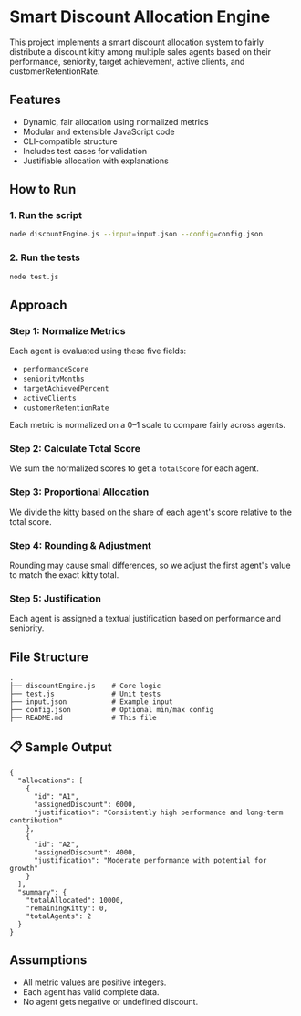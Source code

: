 # Smart Discount Allocation Engine

This project implements a smart discount allocation system to fairly distribute a discount kitty among multiple sales agents based on their performance, seniority, target achievement, active clients, and customerRetentionRate.

##  Features
- Dynamic, fair allocation using normalized metrics
- Modular and extensible JavaScript code
- CLI-compatible structure
- Includes test cases for validation
- Justifiable allocation with explanations

## How to Run


### 1. Run the script
```bash
node discountEngine.js --input=input.json --config=config.json
```

### 2. Run the tests
```bash
node test.js
```

##  Approach

### Step 1: Normalize Metrics
Each agent is evaluated using these five fields:
- `performanceScore`
- `seniorityMonths`
- `targetAchievedPercent`
- `activeClients`
- `customerRetentionRate`

Each metric is normalized on a 0–1 scale to compare fairly across agents.

### Step 2: Calculate Total Score
We sum the normalized scores to get a `totalScore` for each agent.

### Step 3: Proportional Allocation
We divide the kitty based on the share of each agent's score relative to the total score. 

### Step 4: Rounding & Adjustment
Rounding may cause small differences, so we adjust the first agent's value to match the exact kitty total.

### Step 5: Justification
Each agent is assigned a textual justification based on performance and seniority.

##  File Structure
```
.
├── discountEngine.js    # Core logic
├── test.js              # Unit tests
├── input.json           # Example input
├── config.json          # Optional min/max config
├── README.md            # This file
```

## 📋 Sample Output
```
{
  "allocations": [
    {
      "id": "A1",
      "assignedDiscount": 6000,
      "justification": "Consistently high performance and long-term contribution"
    },
    {
      "id": "A2",
      "assignedDiscount": 4000,
      "justification": "Moderate performance with potential for growth"
    }
  ],
  "summary": {
    "totalAllocated": 10000,
    "remainingKitty": 0,
    "totalAgents": 2
  }
}
```

##  Assumptions
- All metric values are positive integers.
- Each agent has valid complete data.
- No agent gets negative or undefined discount.


